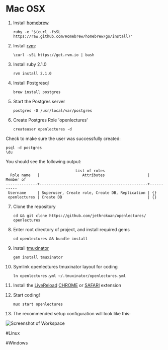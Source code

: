 # Mac OSX
1. Install [homebrew](http://brew.sh/)

    `ruby -e "$(curl -fsSL https://raw.github.com/Homebrew/homebrew/go/install)"`

2. Install [rvm](https://rvm.io/rvm/install):

    `\curl -sSL https://get.rvm.io | bash`

3. Install ruby 2.1.0

    `rvm install 2.1.0`

4. Install Postgresql

    `brew install postgres`

5. Start the Postgres server

    `postgres -D /usr/local/var/postgres`

6. Create Postgres Role 'openlectures'

    `createuser openlectures -d`


  Check to make sure the user was successfully created:

  ```
  psql -d postgres
  \du
  ```

  You should see the following output:
  ```
                                 List of roles
    Role name   |                   Attributes                   | Member of
  --------------+------------------------------------------------+-----------
   Username     | Superuser, Create role, Create DB, Replication | {}
   openlectures | Create DB                                      | {}
  ```

7. Clone the repository

    `cd && git clone https://github.com/jethrokuan/openlectures/ openlectures`

8. Enter root directory of project, and install required gems

    `cd openlectures && bundle install`

9. Install [tmuxinator](https://github.com/aziz/tmuxinator)

    `gem install tmuxinator`

10. Symlink openlectures tmuxinator layout for coding

    `ln openlectures.yml ~/.tmuxinator/openlectures.yml`

11. Install the [LiveReload](http://livereload.com) [CHROME](https://chrome.google.com/webstore/detail/livereload/jnihajbhpnppcggbcgedagnkighmdlei
) or [SAFARI](http://download.livereload.com/2.0.9/LiveReload-2.0.9.safariextz
) extension

12. Start coding!

    `mux start openlectures`

13. The recommended setup configuration will look like this:

![Screenshot of Workspace](http://i.imgur.com/CXPFY1K.png?1?6089)

#Linux

#Windows
